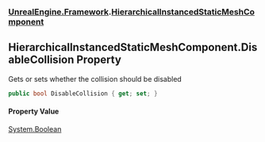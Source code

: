 ### [UnrealEngine.Framework](./UnrealEngine-Framework.md 'UnrealEngine.Framework').[HierarchicalInstancedStaticMeshComponent](./HierarchicalInstancedStaticMeshComponent.md 'UnrealEngine.Framework.HierarchicalInstancedStaticMeshComponent')
## HierarchicalInstancedStaticMeshComponent.DisableCollision Property
Gets or sets whether the collision should be disabled  
```csharp
public bool DisableCollision { get; set; }
```
#### Property Value
[System.Boolean](https://docs.microsoft.com/en-us/dotnet/api/System.Boolean 'System.Boolean')  
